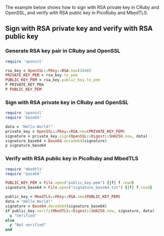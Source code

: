 
The example below shows how to sign with RSA private key in CRuby and OpenSSL, and verify with RSA public key in PicoRuby and MbedTLS.

## Sign with RSA private key and verify with RSA public key

### Generate RSA key pair in CRuby and OpenSSL

```ruby
require 'openssl'

rsa_key = OpenSSL::PKey::RSA.new(2048)
PRIVATE_KEY_PEM = rsa_key.to_pem
PUBLIC_KEY_PEM = rsa_key.public_key.to_pem
P PRIVATE_KEY_PEm
P PUBLIC_KEY_PEM
```

### Sign with RSA private key in CRuby and OpenSSL

```ruby
require 'openssl'
require 'base64'

data = "Hello World!"
private_key = OpenSSL::PKey::RSA.new(PRIVATE_KEY_PEM)
signature = private_key.sign(OpenSSL::Digest::SHA256.new, data)
signature_base64 = Base64.encode64(signature)
p signature_base64
```

### Verify with RSA public key in PicoRuby and MbedTLS

```ruby
require 'mbedtls'
require 'base64'

PUBLIC_KEY_PEM = File.open("public_key.pem") {|f| f.read}
signature_base64 = File.open("signature_base64.txt") {|f| f.read}

public_key = MbedTLS::PKey::RSA.new(PUBLIC_KEY_PEM)
data = "Hello World!"
signature = Base64.decode64(signature_base64)
if public_key.verify(MbedTLS::Digest::SHA256.new, signature, data)
  p "Verified"
else
  p "Not verified"
end
```



